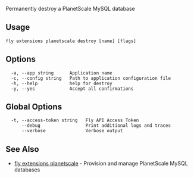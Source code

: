 Permanently destroy a PlanetScale MySQL database

## Usage
~~~
fly extensions planetscale destroy [name] [flags]
~~~

## Options

~~~
  -a, --app string      Application name
  -c, --config string   Path to application configuration file
  -h, --help            help for destroy
  -y, --yes             Accept all confirmations
~~~

## Global Options

~~~
  -t, --access-token string   Fly API Access Token
      --debug                 Print additional logs and traces
      --verbose               Verbose output
~~~

## See Also

* [fly extensions planetscale](/docs/flyctl/extensions-planetscale/)	 - Provision and manage PlanetScale MySQL databases

